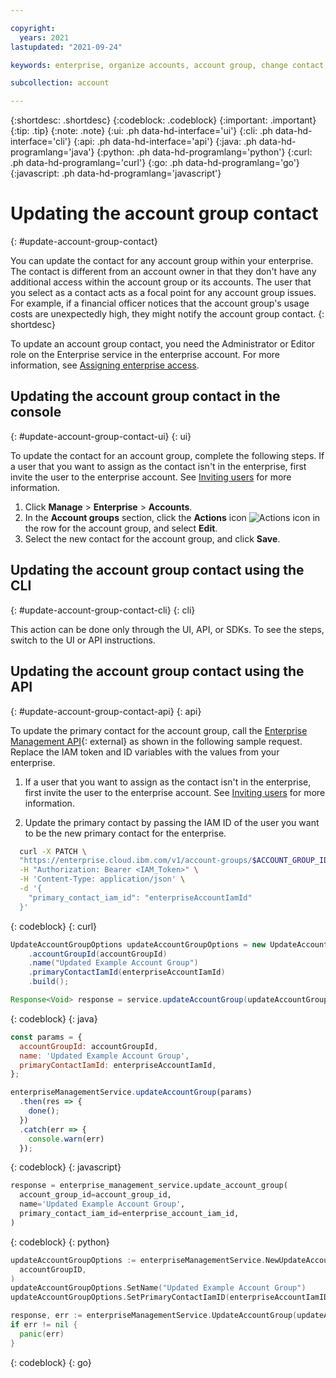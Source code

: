 ```yaml
---

copyright:
  years: 2021
lastupdated: "2021-09-24"

keywords: enterprise, organize accounts, account group, change contact, account group contact 

subcollection: account

---
```


{:shortdesc: .shortdesc}
{:codeblock: .codeblock}
{:important: .important}
{:tip: .tip}
{:note: .note}
{:ui: .ph data-hd-interface='ui'}
{:cli: .ph data-hd-interface='cli'}
{:api: .ph data-hd-interface='api'}
{:java: .ph data-hd-programlang='java'}
{:python: .ph data-hd-programlang='python'}
{:curl: .ph data-hd-programlang='curl'}
{:go: .ph data-hd-programlang='go'}
{:javascript: .ph data-hd-programlang='javascript'}

# Updating the account group contact
{: #update-account-group-contact}

You can update the contact for any account group within your enterprise. The contact is different from an account owner in that they don't have any additional access within the account group or its accounts. The user that you select as a contact acts as a focal point for any account group issues. For example, if a financial officer notices that the account group's usage costs are unexpectedly high, they might notify the account group contact.
{: shortdesc}

To update an account group contact, you need the Administrator or Editor role on the Enterprise service in the enterprise account. For more information, see [Assigning enterprise access](/docs/account?topic=account-assign-access-enterprise).

## Updating the account group contact in the console
{: #update-account-group-contact-ui}
{: ui}

To update the contact for an account group, complete the following steps. If a user that you want to assign as the contact isn't in the enterprise, first invite the user to the enterprise account. See [Inviting users](/docs/account?topic=account-iamuserinv) for more information.

1. Click **Manage** > **Enterprise** > **Accounts**.
1. In the **Account groups** section, click the **Actions** icon ![Actions icon](../icons/actions-icon-vertical.svg "Actions") in the row for the account group, and select **Edit**.
1. Select the new contact for the account group, and click **Save**. 

## Updating the account group contact using the CLI
{: #update-account-group-contact-cli}
{: cli}

This action can be done only through the UI, API, or SDKs. To see the steps, switch to the UI or API instructions. 


## Updating the account group contact using the API
{: #update-account-group-contact-api}
{: api}

To update the primary contact for the account group, call the [Enterprise Management API](https://{DomainName}/apidocs/enterprise-apis/enterprise#import-an-account-into-an-enterprise){: external} as shown in the following sample request. Replace the IAM token and ID variables with the values from your enterprise.

1. If a user that you want to assign as the contact isn't in the enterprise, first invite the user to the enterprise account. See [Inviting users](/docs/account?topic=account-iamuserinv) for more information.

1. Update the primary contact by passing the IAM ID of the user you want to be the new primary contact for the enterprise. 

```bash
  curl -X PATCH \
  "https://enterprise.cloud.ibm.com/v1/account-groups/$ACCOUNT_GROUP_ID" \
  -H "Authorization: Bearer <IAM_Token>" \
  -H 'Content-Type: application/json' \
  -d '{
    "primary_contact_iam_id": "enterpriseAccountIamId"
  }'
```
{: codeblock}
{: curl}

```java
UpdateAccountGroupOptions updateAccountGroupOptions = new UpdateAccountGroupOptions.Builder()
    .accountGroupId(accountGroupId)
    .name("Updated Example Account Group")
    .primaryContactIamId(enterpriseAccountIamId)
    .build();

Response<Void> response = service.updateAccountGroup(updateAccountGroupOptions).execute();
```
{: codeblock}
{: java}

```javascript
const params = {
  accountGroupId: accountGroupId,
  name: 'Updated Example Account Group',
  primaryContactIamId: enterpriseAccountIamId,
};

enterpriseManagementService.updateAccountGroup(params)
  .then(res => {
    done();
  })
  .catch(err => {
    console.warn(err)
  });
```
{: codeblock}
{: javascript}

```python
response = enterprise_management_service.update_account_group(
  account_group_id=account_group_id,
  name='Updated Example Account Group',
  primary_contact_iam_id=enterprise_account_iam_id,
)
```
{: codeblock}
{: python}

```go
updateAccountGroupOptions := enterpriseManagementService.NewUpdateAccountGroupOptions(
  accountGroupID,
)
updateAccountGroupOptions.SetName("Updated Example Account Group")
updateAccountGroupOptions.SetPrimaryContactIamID(enterpriseAccountIamID)

response, err := enterpriseManagementService.UpdateAccountGroup(updateAccountGroupOptions)
if err != nil {
  panic(err)
}
```
{: codeblock}
{: go}
